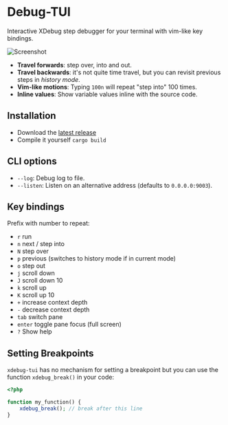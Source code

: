 Debug-TUI
=========

Interactive XDebug step debugger for your terminal with vim-like key bindings.

![Screenshot](https://github.com/user-attachments/assets/9f938d2b-717b-4816-bb35-9f317f82a0a3)

- **Travel forwards**: step over, into and out.
- **Travel backwards**: it's not quite time travel, but you can revisit
  previous steps in _history mode_.
- **Vim-like motions**: Typing `100n` will repeat "step into" 100 times.
- **Inline values**: Show variable values inline with the source code.

## Installation

- Download the [latest release](https://github.com/dantleech/debug-tui/releases/tag/0.0.1)
- Compile it yourself `cargo build`

## CLI options

- `--log`: Debug log to file.
- `--listen`: Listen on an alternative address (defaults to `0.0.0.0:9003`).

## Key bindings

Prefix with number to repeat:

- `r`     run
- `n`     next / step into
- `N`     step over
- `p`     previous (switches to history mode if in current mode)
- `o`     step out
- `j`     scroll down
- `J`     scroll down 10
- `k`     scroll up
- `K`     scroll up 10
- `+`     increase context depth
- `-`     decrease context depth
- `tab`   switch pane
- `enter` toggle pane focus (full screen)
- `?`     Show help

## Setting Breakpoints

`xdebug-tui` has no mechanism for setting a breakpoint but you can use the
function `xdebug_break()` in your code:

```php
<?php

function my_function() {
    xdebug_break(); // break after this line
}
```
